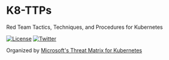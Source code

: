 # K8-TTPs

Red Team Tactics, Techniques, and Procedures for Kubernetes

[![License](https://img.shields.io/badge/license-GPL3-lightgrey.svg)](https://www.gnu.org/licenses/gpl-3.0.en.html) [![Twitter](https://img.shields.io/badge/twitter-sneakerhax-38A1F3?logo=twitter)](https://twitter.com/sneakerhax)

Organized by [Microsoft's Threat Matrix for Kubernetes](https://microsoft.github.io/Threat-Matrix-for-Kubernetes/)